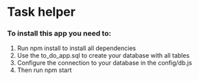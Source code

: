 # Task helper
### To install this app you need to:
1. Run npm install to install all dependencies
2. Use the to_do_app.sql to create your database with all tables
3. Configure the connection to your database in the config/db.js
4. Then run npm start
